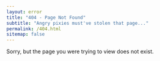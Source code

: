 ```yaml
---
layout: error
title: "404 - Page Not Found"
subtitle: "Angry pixies must've stolen that page..."
permalink: /404.html
sitemap: false
---
```


Sorry, but the page you were trying to view does not exist.
